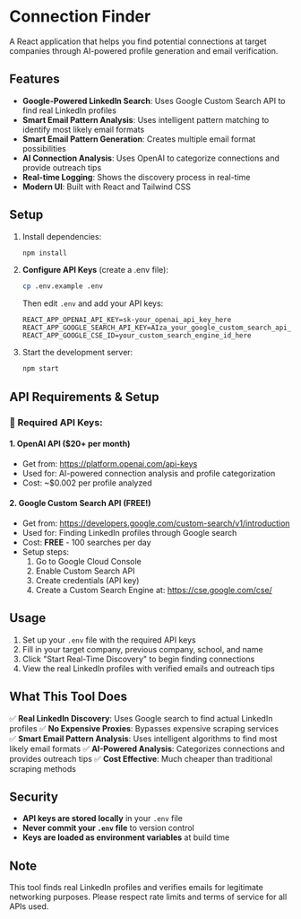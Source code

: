 
# Connection Finder

A React application that helps you find potential connections at target companies through AI-powered profile generation and email verification.

## Features

- **Google-Powered LinkedIn Search**: Uses Google Custom Search API to find real LinkedIn profiles
- **Smart Email Pattern Analysis**: Uses intelligent pattern matching to identify most likely email formats
- **Smart Email Pattern Generation**: Creates multiple email format possibilities
- **AI Connection Analysis**: Uses OpenAI to categorize connections and provide outreach tips
- **Real-time Logging**: Shows the discovery process in real-time
- **Modern UI**: Built with React and Tailwind CSS

## Setup

1. Install dependencies:
   ```bash
   npm install
   ```

2. **Configure API Keys** (create a .env file):
   ```bash
   cp .env.example .env
   ```
   
   Then edit `.env` and add your API keys:
   ```
   REACT_APP_OPENAI_API_KEY=sk-your_openai_api_key_here
   REACT_APP_GOOGLE_SEARCH_API_KEY=AIza_your_google_custom_search_api_key_here
   REACT_APP_GOOGLE_CSE_ID=your_custom_search_engine_id_here
   ```

3. Start the development server:
   ```bash
   npm start
   ```

## API Requirements & Setup

### 🔑 Required API Keys:

#### 1. **OpenAI API** ($20+ per month)
- Get from: https://platform.openai.com/api-keys
- Used for: AI-powered connection analysis and profile categorization
- Cost: ~$0.002 per profile analyzed

#### 2. **Google Custom Search API** (FREE!)
- Get from: https://developers.google.com/custom-search/v1/introduction
- Used for: Finding LinkedIn profiles through Google search
- Cost: **FREE** - 100 searches per day
- Setup steps:
  1. Go to Google Cloud Console
  2. Enable Custom Search API
  3. Create credentials (API key)
  4. Create a Custom Search Engine at: https://cse.google.com/cse/

## Usage

1. Set up your `.env` file with the required API keys
2. Fill in your target company, previous company, school, and name
3. Click "Start Real-Time Discovery" to begin finding connections
4. View the real LinkedIn profiles with verified emails and outreach tips

## What This Tool Does

✅ **Real LinkedIn Discovery**: Uses Google search to find actual LinkedIn profiles
✅ **No Expensive Proxies**: Bypasses expensive scraping services  
✅ **Smart Email Pattern Analysis**: Uses intelligent algorithms to find most likely email formats
✅ **AI-Powered Analysis**: Categorizes connections and provides outreach tips
✅ **Cost Effective**: Much cheaper than traditional scraping methods

## Security

- **API keys are stored locally** in your `.env` file
- **Never commit your `.env` file** to version control
- **Keys are loaded as environment variables** at build time

## Note

This tool finds real LinkedIn profiles and verifies emails for legitimate networking purposes. Please respect rate limits and terms of service for all APIs used.
